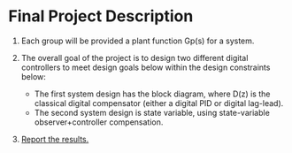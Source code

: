 # Final Project Description


1. Each group will be provided a plant function Gp(s) for a system.
2. The overall goal of the project is to design two different digital controllers to meet design goals below within the design constraints below:
    - The first system design has the block diagram, where D(z) is the classical digital compensator (either a digital PID or digital lag-lead).
    - The second system design is state variable, using state-variable observer+controller compensation.

3. [Report the results.](https://drive.google.com/drive/folders/13DFHCJtiVUJXs7E5orpYYZjzVLJI5xe_?usp=sharing)

